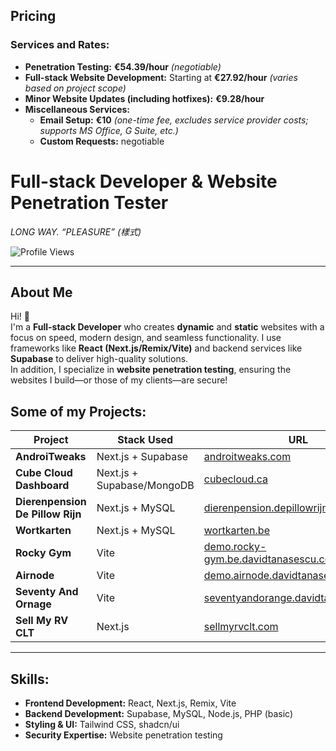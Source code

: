 ## Pricing  
### **Services and Rates:**  

- **Penetration Testing:** **€54.39/hour** _(negotiable)_  
- **Full-stack Website Development:** Starting at **€27.92/hour** _(varies based on project scope)_  
- **Minor Website Updates (including hotfixes):** **€9.28/hour**  
- **Miscellaneous Services:**  
  - **Email Setup:** **€10** _(one-time fee, excludes service provider costs; supports MS Office, G Suite, etc.)_
  - **Custom Requests:** negotiable


# **Full-stack Developer & Website Penetration Tester**  
*_LONG WAY. “PLEASURE” (樣式)_*  

![Profile Views](https://komarev.com/ghpvc/?username=alm0stethical)

---

## About Me
Hi! 👋  
I'm a **Full-stack Developer** who creates **dynamic** and **static** websites with a focus on speed, modern design, and seamless functionality. I use frameworks like **React (Next.js/Remix/Vite)** and backend services like **Supabase** to deliver high-quality solutions.  
In addition, I specialize in **website penetration testing**, ensuring the websites I build—or those of my clients—are secure!



## Some of my Projects:

| Project                                   | Stack Used                  | URL                                                 |
|-------------------------------------------|-----------------------------|-----------------------------------------------------|
| **AndroiTweaks**                          | Next.js + Supabase          | [androitweaks.com](https://androitweaks.com/)       |
| **Cube Cloud Dashboard**                  | Next.js + Supabase/MongoDB  | [cubecloud.ca](https://cubecloud.ca/)          |
| **Dierenpension De Pillow Rijn**          | Next.js + MySQL             | [dierenpension.depillowrijn.be](https://dierenpension.depillowrijn.be/) |
| **Wortkarten**                            | Next.js + MySQL             | [wortkarten.be](https://wortkarten.be/)             |
| **Rocky Gym**                        | Vite                        | [demo.rocky-gym.be.davidtanasescu.com](https://demo.rocky-gym.be.davidtanasescu.com/) |
| **Airnode**                          | Vite                        | [demo.airnode.davidtanasescu.com](https://demo.airnode.davidtanasescu.com/) |
| **Seventy And Ornage**                          | Vite                        | [seventyandorange.davidtanasescu.com](https://seventyandorange.davidtanasescu.com/) |
| **Sell My RV CLT**                        | Next.js                     | [sellmyrvclt.com](https://sellmyrvclt.com/)         |

---

## Skills:
- **Frontend Development:** React, Next.js, Remix, Vite  
- **Backend Development:** Supabase, MySQL, Node.js, PHP (basic)  
- **Styling & UI:** Tailwind CSS, shadcn/ui  
- **Security Expertise:** Website penetration testing  
